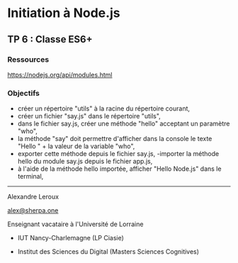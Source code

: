 # Initiation à Node.js

## TP 6 : Classe ES6+

### Ressources

https://nodejs.org/api/modules.html

### Objectifs

- créer un répertoire "utils" à la racine du répertoire courant,
- créer un fichier "say.js" dans le répertoire "utils",
- dans le fichier say.js, créer une méthode "hello" acceptant un paramètre "who",
- la méthode "say" doit permettre d'afficher dans la console le texte "Hello " + la valeur de la variable "who",
- exporter cette méthode depuis le fichier say.js,
  -importer la méthode hello du module say.js depuis le fichier app.js,
- à l'aide de la méthode hello importée, afficher "Hello Node.js" dans le terminal,

---

Alexandre Leroux

alex@sherpa.one

Enseignant vacataire à l'Université de Lorraine

- IUT Nancy-Charlemagne (LP Ciasie)

- Institut des Sciences du Digital (Masters Sciences Cognitives)
